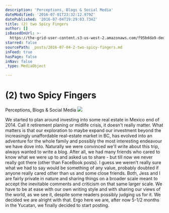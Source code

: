 ```yaml
---
description: 'Perceptions, Blogs & Social Media'
dateModified: '2016-07-01T23:32:12.979Z'
datePublished: '2016-07-04T19:29:03.734Z'
title: (2) two Spicy Fingers
author: []
isBasedOnUrl: >-
  https://the-grid-user-content.s3-us-west-2.amazonaws.com/f95bdda9-dedb-4372-8973-0aebbd297cbd.jpg
starred: false
sourcePath: _posts/2016-07-04-2-two-spicy-fingers.md
inFeed: true
hasPage: false
inNav: false
_type: MediaObject

---
```

# (2) two Spicy Fingers

Perceptions, Blogs & Social Media
![](https://the-grid-user-content.s3-us-west-2.amazonaws.com/f95bdda9-dedb-4372-8973-0aebbd297cbd.jpg)

We started to plan around investing into some real estate in Mexico end of 2014\. Call it retirement planing or midlife crisis, it doesn't really matter. What matters is that our exploration to maybe expand our investment beyond the increasingly unaffordable real-estate market in BC, has evolved into an adventure for the whole family and possibly the most interesting endeavour we have dove into. Naturally we were convinced we'll write about this trip, always wanted to write a blog. After all, we had many friends who cared to know what we were up to and asked us to share - but till now we never really got there (other than FaceBook posts). I guess we weren't really sure what we had to say would be something of any value, probably doubted if anyone really cared other than us and some close friends. Both, Jess and I are fairly private in nature and sharing things on a broader scale meant to accept the inevitable comments and criticism on that same larger scale. We have to be at ease with our own writing style and with sharing our views of the world, as we see it, despite some readers possibly judging us for it. We decided we are alright with that. Ergo here we are, after now 5-1/2 months in the Yucatan, we finally decided to start posting.